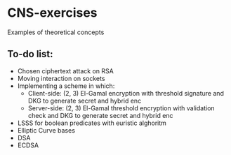 # CNS-exercises

Examples of theoretical concepts

## To-do list:
- Chosen ciphertext attack on RSA
- Moving interaction on sockets
- Implementing a scheme in which:
  * Client-side:
    (2, 3) El-Gamal encryption with threshold signature and DKG to generate secret and hybrid enc
  * Server-side:
    (2, 3) El-Gamal threshold encryption with validation check and DKG to generate secret and hybrid enc
- LSSS for boolean predicates with euristic alghoritm
- Elliptic Curve bases
- DSA
- ECDSA
